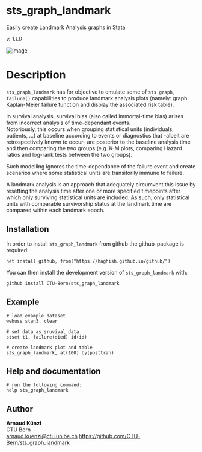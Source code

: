 # sts_graph_landmark
Easily create Landmark Analysis graphs in Stata

_v. 1.1.0_  

![image](https://user-images.githubusercontent.com/22870774/133729652-f44a595b-cd5b-49a5-95e7-f83561ea4a1c.png)




Description
========


`sts_graph_landmark` has for objective to emulate some of `sts graph, failure()` capabilities to produce landmark analysis plots (namely: graph Kaplan-Meier failure function and display the associated risk table).  

In survival analysis, survival bias (also called immortal-time bias) arises from incorrect analysis of time-dependant events.  
Notoriously, this occurs when grouping statistical units (individuals, patients, ...) at baseline according to events or diagnostics that -albeit are retrospectively known to occur- are posterior to the baseline analysis time and then comparing the two groups (e.g. K-M plots, comparing Hazard ratios and log-rank tests between the two groups).  

Such modelling ignores the time-dependance of the failure event and create scenarios where some statistical units are transitorily immune to failure.  

A landmark analysis is an approach that adequately circumvent this issue by resetting the analysis time after one or more specified timepoints after which only surviving statistical units are included. As such, only statistical units with comparable survivorship status at the landmark time are compared within each landmark epoch.  


Installation
------------

In order to install `sts_graph_landmark` from github the github-package is required:

	net install github, from("https://haghish.github.io/github/")

You can then install the development version of `sts_graph_landmark` with:

	github install CTU-Bern/sts_graph_landmark


Example
------------
  

	# load example dataset
	webuse stan3, clear
	
	# set data as sruvival data
	stset t1, failure(died) id(id)
	
	# create landmark plot and table 
	sts_graph_landmark, at(100) by(posttran)
	
Help and documentation
----------------------

	# run the following command:
	help sts_graph_landmark


Author
------

**Arnaud Künzi**  
CTU Bern  
arnaud.kuenzi@ctu.unibe.ch 
<https://github.com/CTU-Bern/sts_graph_landmark>  
